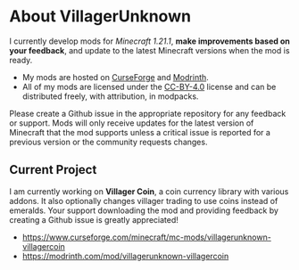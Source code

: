 # About VillagerUnknown

I currently develop mods for _Minecraft 1.21.1_, **make improvements based on your feedback**, and update to the latest Minecraft versions when the mod is ready.

- My mods are hosted on [CurseForge](https://www.curseforge.com/members/villagerunknown/projects) and [Modrinth](https://modrinth.com/user/VillagerUnknown).
- All of my mods are licensed under the [CC-BY-4.0](https://creativecommons.org/licenses/by/4.0/legalcode.en) license and can be distributed freely, with attribution, in modpacks.

Please create a Github issue in the appropriate repository for any feedback or support. 
Mods will only receive updates for the latest version of Minecraft that the mod supports unless a critical issue is reported for a previous version or the community requests changes.



## Current Project

I am currently working on **Villager Coin**, a coin currency library with various addons. It also optionally changes villager trading to use coins instead of emeralds. 
Your support downloading the mod and providing feedback by creating a Github issue is greatly appreciated!

- https://www.curseforge.com/minecraft/mc-mods/villagerunknown-villagercoin
- https://modrinth.com/mod/villagerunknown-villagercoin


<!---
VillagerUnknown/VillagerUnknown is a ✨ special ✨ repository because its `README.md` (this file) appears on your GitHub profile.
You can click the Preview link to take a look at your changes.
--->
